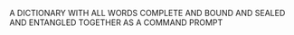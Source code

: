 A DICTIONARY WITH ALL WORDS COMPLETE AND BOUND AND SEALED AND ENTANGLED TOGETHER AS A COMMAND PROMPT
